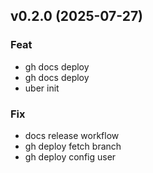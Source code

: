 ## v0.2.0 (2025-07-27)

### Feat

- gh docs deploy
- gh docs deploy
- uber init

### Fix

- docs release workflow
- gh deploy fetch branch
- gh deploy config user
